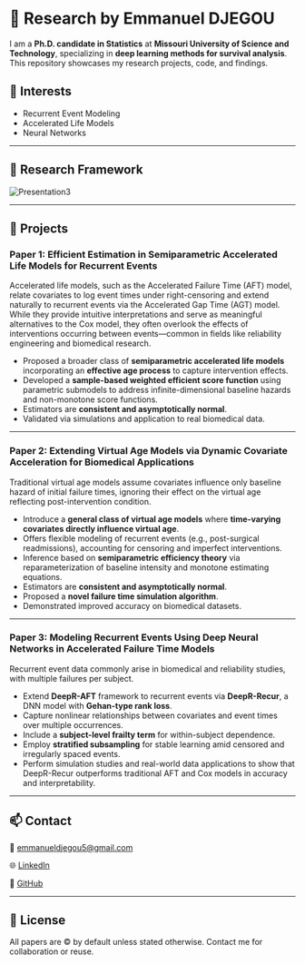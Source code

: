 # 🧠 Research by Emmanuel DJEGOU

I am a **Ph.D. candidate in Statistics** at **Missouri University of Science and Technology**, specializing in **deep learning methods for survival analysis**. This repository showcases my research projects, code, and findings.

##  🎯 Interests

- Recurrent Event Modeling  
- Accelerated Life Models  
- Neural Networks

___

## 📜 Research Framework

![Presentation3](https://github.com/user-attachments/assets/f781631a-a0ff-4e02-bf4b-570645f406ec)

---

## 📂 Projects

### Paper 1: Efficient Estimation in Semiparametric Accelerated Life Models for Recurrent Events

Accelerated life models, such as the Accelerated Failure Time (AFT) model, relate covariates to log event times under right-censoring and extend naturally to recurrent events via the Accelerated Gap Time (AGT) model. While they provide intuitive interpretations and serve as meaningful alternatives to the Cox model, they often overlook the effects of interventions occurring between events—common in fields like reliability engineering and biomedical research.

- Proposed a broader class of **semiparametric accelerated life models** incorporating an **effective age process** to capture intervention effects.
- Developed a **sample-based weighted efficient score function** using parametric submodels to address infinite-dimensional baseline hazards and non-monotone score functions.
- Estimators are **consistent and asymptotically normal**.
- Validated via simulations and application to real biomedical data.

---

### Paper 2: Extending Virtual Age Models via Dynamic Covariate Acceleration for Biomedical Applications

Traditional virtual age models assume covariates influence only baseline hazard of initial failure times, ignoring their effect on the virtual age reflecting post-intervention condition.

- Introduce a **general class of virtual age models** where **time-varying covariates directly influence virtual age**.
- Offers flexible modeling of recurrent events (e.g., post-surgical readmissions), accounting for censoring and imperfect interventions.
- Inference based on **semiparametric efficiency theory** via reparameterization of baseline intensity and monotone estimating equations.
- Estimators are **consistent and asymptotically normal**.
- Proposed a **novel failure time simulation algorithm**.
- Demonstrated improved accuracy on biomedical datasets.

---

### Paper 3: Modeling Recurrent Events Using Deep Neural Networks in Accelerated Failure Time Models

Recurrent event data commonly arise in biomedical and reliability studies, with multiple failures per subject.

- Extend **DeepR-AFT** framework to recurrent events via **DeepR-Recur**, a DNN model with **Gehan-type rank loss**.
- Capture nonlinear relationships between covariates and event times over multiple occurrences.
- Include a **subject-level frailty term** for within-subject dependence.
- Employ **stratified subsampling** for stable learning amid censored and irregularly spaced events.
- Perform simulation studies and real-world data applications to show that DeepR-Recur outperforms traditional AFT and Cox models in accuracy and interpretability.

___

## 📫 Contact

📧 emmanueldjegou5@gmail.com

🌐 [LinkedIn](https://www.linkedin.com/in/emmanuel-djegou-5652b2254/) 

🐙 [GitHub](https://github.com/EmmanuelMasavoDjegou)

---

## 📜 License

All papers are © by default unless stated otherwise. Contact me for collaboration or reuse.
